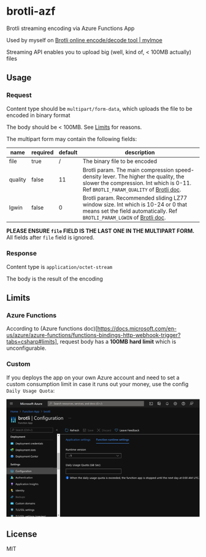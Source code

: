 # brotli-azf

Brotli streaming encoding via Azure Functions App

Used by myself on [Brotli online encode/decode tool | mylmoe](https://myl.moe/utils/brotli)

Streaming API enables you to upload big (well, kind of, < 100MB actually) files

## Usage

### Request

Content type should be `multipart/form-data`, which uploads the file to be encoded in binary format

The body should be < 100MB. See [Limits](#limits) for reasons.

The multipart form may contain the following fields:

|name|required|default|description|
|-|-|-|-|
|file|true|/|The binary file to be encoded|
|quality|false|11|Brotli param. The main compression speed-density lever. The higher the quality, the slower the compression. Int which is 0-11. Ref `BROTLI_PARAM_QUALITY` of [Brotli doc](https://brotli.org/encode.html#a9a8).|
|lgwin|false|0|Brotli param. Recommended sliding LZ77 window size. Int which is 10-24 or 0 that means set the field automatically. Ref `BROTLI_PARAM_LGWIN` of [Brotli doc](https://brotli.org/encode.html#a9a8).|

**PLEASE ENSURE `file` FIELD IS THE LAST ONE IN THE MULTIPART FORM.**
All fields after `file` field is ignored.

### Response

Content type is `application/octet-stream`

The body is the result of the encoding

## Limits

### Azure Functions

According to (Azure functions doc)[https://docs.microsoft.com/en-us/azure/azure-functions/functions-bindings-http-webhook-trigger?tabs=csharp#limits],
request body has a **100MB hard limit** which is unconfigurable.

### Custom

If you deploys the app on your own Azure account and need to set a custom consumption limit in case it runs out your money,
use the config `Daily Usage Quota`:

![Azure Functions Daily Usage Quota](docs/images/azf-daily-usage-quota.png)

## License

MIT
